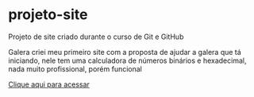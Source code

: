 # projeto-site
 Projeto de site criado durante o curso de Git e GitHub

Galera criei meu primeiro site com a proposta de ajudar a galera que tá iniciando, nele tem uma calculadora de números binários e hexadecimal, nada muito profissional, porém funcional 

[Clique aqui para acessar](bluefacce.github.io/projeto-site)